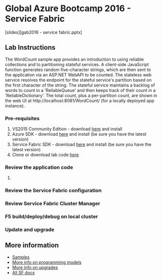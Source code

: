 # Global Azure Bootcamp 2016 - Service Fabric

[slides][gab2016 - service fabric.pptx]

## Lab Instructions

The WordCount sample app provides an introduction to using reliable collections and to partitioning stateful services. A client-side JavaScript function generates random five-character strings, which are then sent to the application via an ASP.NET WebAPI to be counted. The stateless web service resolves the endpoint for the stateful service's partition based on the first character of the string. The stateful service maintains a backlog of words to count in a 'ReliableQueue' and then keeps track of their count in a 'ReliableDictionary'. The total count, plus a per-partition count, are shown in the web UI at http://localhost:8081/WordCount/ (for a locally deployed app instance).

### Pre-requisites

1. VS2015 Community Edition - download [here](https://www.visualstudio.com/en-us/products/visual-studio-community-vs.aspx) and install
2. Azure SDK - download [here](https://go.microsoft.com/fwlink/?linkid=518003&clcid=0x409) and install (be sure you have the latest version)
3. Service Fabric SDK - download [here](http://www.microsoft.com/web/handlers/webpi.ashx?command=getinstallerredirect&appid=MicrosoftAzure-ServiceFabric-VS2015) and install (be sure you have the latest version)
3. Clone or download lab code [here]()

### Review the application code

1. 

### Review the Service Fabric configuration

### Review Service Fabric Cluster Manager

### F5 build/deploy/debug on local cluster

### Update and upgrade

## More information

- [Samples](http://aka.ms/servicefabricsamples)
- [More info on programming models](https://azure.microsoft.com/en-us/documentation/articles/service-fabric-choose-framework/)
- [More info on upgrades](https://azure.microsoft.com/en-us/documentation/articles/service-fabric-application-upgrade-tutorial/)
- [All SF docs](http://aka.ms/servicefabricdocs)
